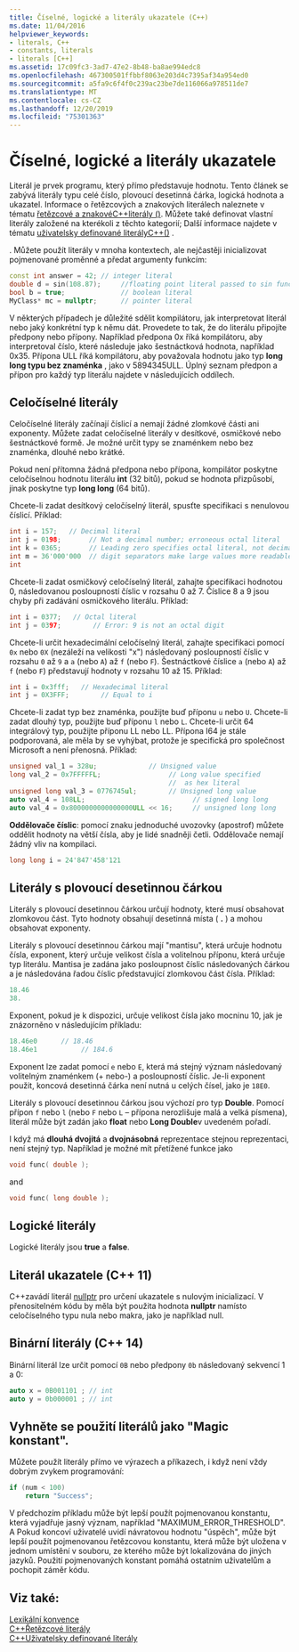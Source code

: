 ```yaml
---
title: Číselné, logické a literály ukazatele (C++)
ms.date: 11/04/2016
helpviewer_keywords:
- literals, C++
- constants, literals
- literals [C++]
ms.assetid: 17c09fc3-3ad7-47e2-8b48-ba8ae994edc8
ms.openlocfilehash: 467300501ffbbf8063e203d4c7395af34a954ed0
ms.sourcegitcommit: a5fa9c6f4f0c239ac23be7de116066a978511de7
ms.translationtype: MT
ms.contentlocale: cs-CZ
ms.lasthandoff: 12/20/2019
ms.locfileid: "75301363"
---
```

# <a name="numeric-boolean-and-pointer-literals"></a>Číselné, logické a literály ukazatele

Literál je prvek programu, který přímo představuje hodnotu. Tento článek se zabývá literály typu celé číslo, plovoucí desetinná čárka, logická hodnota a ukazatel. Informace o řetězcových a znakových literálech naleznete v tématu [řetězcové a znakovéC++literály ()](../cpp/string-and-character-literals-cpp.md). Můžete také definovat vlastní literály založené na kterékoli z těchto kategorií; Další informace najdete v tématu [uživatelsky definované literályC++()](../cpp/user-defined-literals-cpp.md) .

. Můžete použít literály v mnoha kontextech, ale nejčastěji inicializovat pojmenované proměnné a předat argumenty funkcím:

```cpp
const int answer = 42; // integer literal
double d = sin(108.87);     //floating point literal passed to sin function
bool b = true;              // boolean literal
MyClass* mc = nullptr;      // pointer literal
```

V některých případech je důležité sdělit kompilátoru, jak interpretovat literál nebo jaký konkrétní typ k němu dát. Provedete to tak, že do literálu připojíte předpony nebo přípony. Například předpona 0x říká kompilátoru, aby interpretoval číslo, které následuje jako šestnáctková hodnota, například 0x35. Přípona ULL říká kompilátoru, aby považovala hodnotu jako typ **long long typu bez znaménka** , jako v 5894345ULL. Úplný seznam předpon a přípon pro každý typ literálu najdete v následujících oddílech.

## <a name="integer-literals"></a>Celočíselné literály

Celočíselné literály začínají číslicí a nemají žádné zlomkové části ani exponenty. Můžete zadat celočíselné literály v desítkové, osmičkové nebo šestnáctkové formě. Je možné určit typy se znaménkem nebo bez znaménka, dlouhé nebo krátké.

Pokud není přítomna žádná předpona nebo přípona, kompilátor poskytne celočíselnou hodnotu literálu **int** (32 bitů), pokud se hodnota přizpůsobí, jinak poskytne typ **long long** (64 bitů).

Chcete-li zadat desítkový celočíselný literál, spusťte specifikaci s nenulovou číslicí. Příklad:

```cpp
int i = 157;   // Decimal literal
int j = 0198;       // Not a decimal number; erroneous octal literal
int k = 0365;       // Leading zero specifies octal literal, not decimal
int m = 36'000'000  // digit separators make large values more readable
int
```

Chcete-li zadat osmičkový celočíselný literál, zahajte specifikaci hodnotou 0, následovanou posloupností číslic v rozsahu 0 až 7. Číslice 8 a 9 jsou chyby při zadávání osmičkového literálu. Příklad:

```cpp
int i = 0377;   // Octal literal
int j = 0397;        // Error: 9 is not an octal digit
```

Chcete-li určit hexadecimální celočíselný literál, zahajte specifikaci pomocí `0x` nebo `0X` (nezáleží na velikosti "x") následovaný posloupností číslic v rozsahu `0` až `9` a `a` (nebo `A`) až `f` (nebo `F`). Šestnáctkové číslice `a` (nebo `A`) až `f` (nebo `F`) představují hodnoty v rozsahu 10 až 15. Příklad:

```cpp
int i = 0x3fff;   // Hexadecimal literal
int j = 0X3FFF;        // Equal to i
```

Chcete-li zadat typ bez znaménka, použijte buď příponu `u` nebo `U`. Chcete-li zadat dlouhý typ, použijte buď příponu `l` nebo `L`. Chcete-li určit 64 integrálový typ, použijte příponu LL nebo LL. Přípona I64 je stále podporovaná, ale měla by se vyhýbat, protože je specifická pro společnost Microsoft a není přenosná. Příklad:

```cpp
unsigned val_1 = 328u;             // Unsigned value
long val_2 = 0x7FFFFFL;                 // Long value specified
                                        //  as hex literal
unsigned long val_3 = 0776745ul;        // Unsigned long value
auto val_4 = 108LL;                           // signed long long
auto val_4 = 0x8000000000000000ULL << 16;     // unsigned long long
```

**Oddělovače číslic**: pomocí znaku jednoduché uvozovky (apostrof) můžete oddělit hodnoty na větší čísla, aby je lidé snadněji četli. Oddělovače nemají žádný vliv na kompilaci.

```cpp
long long i = 24'847'458'121
```

## <a name="floating-point-literals"></a>Literály s plovoucí desetinnou čárkou

Literály s plovoucí desetinnou čárkou určují hodnoty, které musí obsahovat zlomkovou část. Tyto hodnoty obsahují desetinná místa ( **.** ) a mohou obsahovat exponenty.

Literály s plovoucí desetinnou čárkou mají "mantisu", která určuje hodnotu čísla, exponent, který určuje velikost čísla a volitelnou příponu, která určuje typ literálu. Mantisa je zadána jako posloupnost číslic následovaných čárkou a je následována řadou číslic představující zlomkovou část čísla. Příklad:

```cpp
18.46
38.
```

Exponent, pokud je k dispozici, určuje velikost čísla jako mocninu 10, jak je znázorněno v následujícím příkladu:

```cpp
18.46e0      // 18.46
18.46e1           // 184.6
```

Exponent lze zadat pomocí `e` nebo `E`, která má stejný význam následovaný volitelným znaménkem (+ nebo-) a posloupností číslic.  Je-li exponent použit, koncová desetinná čárka není nutná u celých čísel, jako je `18E0`.

Literály s plovoucí desetinnou čárkou jsou výchozí pro typ **Double**. Pomocí přípon `f` nebo `l` (nebo `F` nebo `L` – přípona nerozlišuje malá a velká písmena), literál může být zadán jako **float** nebo **Long Double**v uvedeném pořadí.

I když má **dlouhá dvojitá** a **dvojnásobná** reprezentace stejnou reprezentaci, není stejný typ. Například je možné mít přetížené funkce jako

```cpp
void func( double );
```

and

```cpp
void func( long double );
```

## <a name="boolean-literals"></a>Logické literály

Logické literály jsou **true** a **false**.

## <a name="pointer-literal-c11"></a>Literál ukazatele (C++ 11)

C++zavádí literál [nullptr](../cpp/nullptr.md) pro určení ukazatele s nulovým inicializací. V přenositelném kódu by měla být použita hodnota **nullptr** namísto celočíselného typu nula nebo makra, jako je například null.

## <a name="binary-literals-c14"></a>Binární literály (C++ 14)

Binární literál lze určit pomocí `0B` nebo předpony `0b` následovaný sekvencí 1 a 0:

```cpp
auto x = 0B001101 ; // int
auto y = 0b000001 ; // int
```

## <a name="avoid-using-literals-as-magic-constants"></a>Vyhněte se použití literálů jako "Magic konstant".

Můžete použít literály přímo ve výrazech a příkazech, i když není vždy dobrým zvykem programování:

```cpp
if (num < 100)
    return "Success";
```

V předchozím příkladu může být lepší použít pojmenovanou konstantu, která vyjadřuje jasný význam, například "MAXIMUM_ERROR_THRESHOLD". A Pokud koncoví uživatelé uvidí návratovou hodnotu "úspěch", může být lepší použít pojmenovanou řetězcovou konstantu, která může být uložena v jednom umístění v souboru, ze kterého může být lokalizována do jiných jazyků. Použití pojmenovaných konstant pomáhá ostatním uživatelům a pochopit záměr kódu.

## <a name="see-also"></a>Viz také:

[Lexikální konvence](../cpp/lexical-conventions.md)<br/>
[C++Řetězcové literály](../cpp/string-and-character-literals-cpp.md)<br/>
[C++Uživatelsky definované literály](../cpp/user-defined-literals-cpp.md)